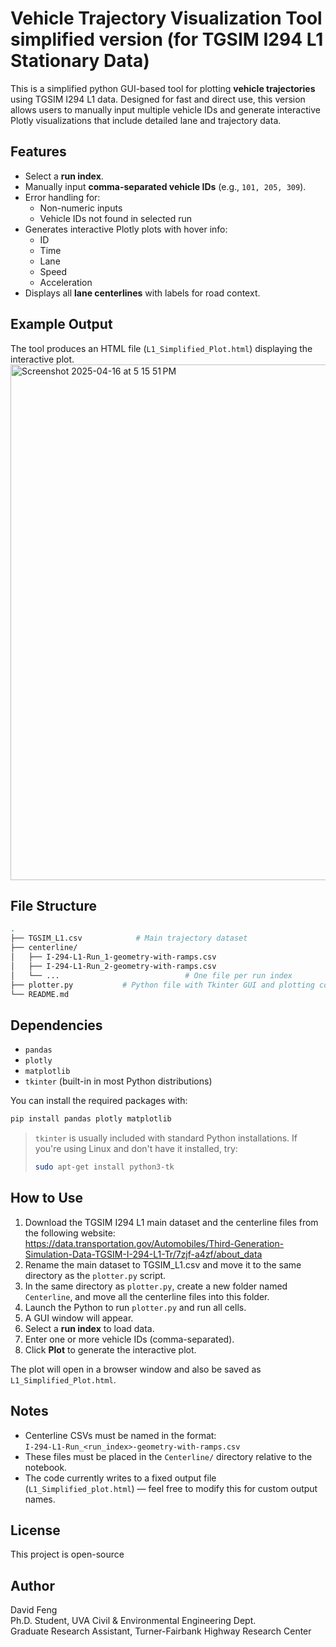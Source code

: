 # Vehicle Trajectory Visualization Tool simplified version (for TGSIM I294 L1 Stationary Data)

This is a simplified python GUI-based tool for plotting **vehicle trajectories** using TGSIM I294 L1 data. Designed for fast and direct use, this version allows users to manually input multiple vehicle IDs and generate interactive Plotly visualizations that include detailed lane and trajectory data.

## Features

- Select a **run index**.
- Manually input **comma-separated vehicle IDs** (e.g., `101, 205, 309`).
- Error handling for:
  - Non-numeric inputs
  - Vehicle IDs not found in selected run
- Generates interactive Plotly plots with hover info:
  - ID
  - Time
  - Lane
  - Speed
  - Acceleration
- Displays all **lane centerlines** with labels for road context.

## Example Output

The tool produces an HTML file (`L1_Simplified_Plot.html`) displaying the interactive plot.
<img width="825" alt="Screenshot 2025-04-16 at 5 15 51 PM" src="https://github.com/user-attachments/assets/1c6f9016-422f-4eb9-8318-9a4e24ba9ae4" />

## File Structure

```bash
.
├── TGSIM_L1.csv            # Main trajectory dataset
├── centerline/
│   ├── I-294-L1-Run_1-geometry-with-ramps.csv
│   ├── I-294-L1-Run_2-geometry-with-ramps.csv
│   └── ...                            # One file per run index
├── plotter.py           # Python file with Tkinter GUI and plotting code
└── README.md
```

## Dependencies

- `pandas`
- `plotly`
- `matplotlib`
- `tkinter` (built-in in most Python distributions)

You can install the required packages with:

```bash
pip install pandas plotly matplotlib
```

> `tkinter` is usually included with standard Python installations. If you're using Linux and don't have it installed, try:
>
> ```bash
> sudo apt-get install python3-tk
> ```

## How to Use

1. Download the TGSIM I294 L1 main dataset and the centerline files from the following website:
https://data.transportation.gov/Automobiles/Third-Generation-Simulation-Data-TGSIM-I-294-L1-Tr/7zjf-a4zf/about_data
2. Rename the main dataset to TGSIM_L1.csv and move it to the same directory as the `plotter.py` script.
3. In the same directory as `plotter.py`, create a new folder named `Centerline`, and move all the centerline files into this folder.
4. Launch the Python to run `plotter.py` and run all cells.
5. A GUI window will appear.
6. Select a **run index** to load data.
7. Enter one or more vehicle IDs (comma-separated).
8. Click **Plot** to generate the interactive plot.
   

The plot will open in a browser window and also be saved as `L1_Simplified_Plot.html`.


## Notes

- Centerline CSVs must be named in the format:  
  `I-294-L1-Run_<run_index>-geometry-with-ramps.csv`
- These files must be placed in the `Centerline/` directory relative to the notebook.
- The code currently writes to a fixed output file (`L1_Simplified_plot.html`) — feel free to modify this for custom output names.

## License

This project is open-source

## Author

David Feng  
Ph.D. Student, UVA Civil & Environmental Engineering Dept.  <br />
Graduate Research Assistant, Turner-Fairbank Highway Research Center
